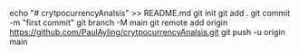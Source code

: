 echo "# crytpocurrencyAnalsis" >> README.md
git init
git add .
git commit -m "first commit"
git branch -M main
git remote add origin https://github.com/PaulAyling/crytpocurrencyAnalsis.git
git push -u origin main